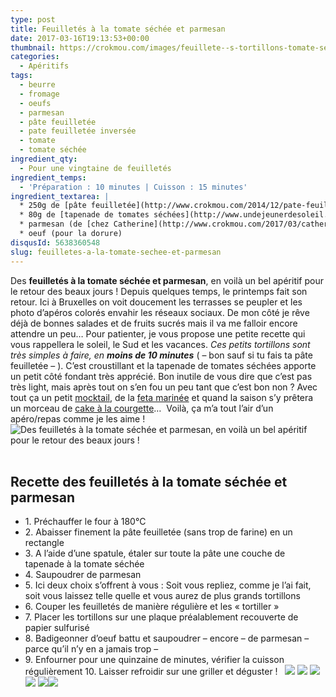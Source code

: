 ```yaml
---
type: post
title: Feuilletés à la tomate séchée et parmesan
date: 2017-03-16T19:13:53+00:00
thumbnail: https://crokmou.com/images/feuillete--s-tortillons-tomate-se--che--e-parmesan-recette-crokmou-blog-cuisine-voyage-1-9.jpg
categories:
  - Apéritifs
tags:
  - beurre
  - fromage
  - oeufs
  - parmesan
  - pâte feuilletée
  - pate feuilletée inversée
  - tomate
  - tomate séchée
ingredient_qty:
  - Pour une vingtaine de feuilletés
ingredient_temps:
  - 'Préparation : 10 minutes | Cuisson : 15 minutes'
ingredient_textarea: |
  * 250g de [pâte feuilletée](http://www.crokmou.com/2014/12/pate-feuilletee-inversee-de-pierre-herme)
  * 80g de [tapenade de tomates séchées](http://www.undejeunerdesoleil.com/2016/04/pesto-rouge-tomates-sechees.html?m=1)
  * parmesan (de [chez Catherine](http://www.crokmou.com/2017/03/catherine-fromagerie-a-bruxelles) pour moi)
  * oeuf (pour la dorure)
disqusId: 5638360548
slug: feuilletes-a-la-tomate-sechee-et-parmesan
---
```


Des **feuilletés à la tomate séchée et parmesan**, en voilà un bel apéritif pour le retour des beaux jours ! Depuis quelques temps, le printemps fait son retour. Ici à Bruxelles on voit doucement les terrasses se peupler et les photo d’apéros colorés envahir les réseaux sociaux. De mon côté je rêve déjà de bonnes salades et de fruits sucrés mais il va me falloir encore attendre un peu… Pour patienter, je vous propose une petite recette qui vous rappellera le soleil, le Sud et les vacances. _Ces petits tortillons sont très simples à faire, en **moins de 10 minutes**_ ( – bon sauf si tu fais ta pâte feuilletée – ). C’est croustillant et la tapenade de tomates séchées apporte un petit côté fondant très apprécié. Bon inutile de vous dire que c’est pas très light, mais après tout on s’en fou un peu tant que c’est bon non ? Avec tout ça un petit [mocktail](http://www.crokmou.com/2014/06/mocktail-cocktail-sans-alcool), de la [feta marinée](http://www.crokmou.com/2014/06/feta-marinee) et quand la saison s’y prêtera un morceau de [cake à la courgette](http://www.crokmou.com/2015/04/cake-courgette-chevre-et-tomates-sechees)…  Voilà, ça m’a tout l’air d’un apéro/repas comme je les aime !   ![Des feuilletés à la tomate séchée et parmesan, en voilà un bel apéritif pour le retour des beaux jours !](https://crokmou.com/images/feuillete--s-tortillons-tomate-se--che--e-parmesan-recette-crokmou-blog-cuisine-voyage-1-8_rhhcg5.jpg "Des feuilletés à la tomate séchée et parmesan, en voilà un bel apéritif pour le retour des beaux jours !")  

## **Recette des feuilletés à la tomate séchée et parmesan**

* 1\. Préchauffer le four à 180°C
* 2\. Abaisser finement la pâte feuilletée (sans trop de farine) en un rectangle
* 3\. A l’aide d’une spatule, étaler sur toute la pâte une couche de tapenade à la tomate séchée
* 4\. Saupoudrer de parmesan
* 5\. Ici deux choix s’offrent à vous : Soit vous repliez, comme je l’ai fait, soit vous laissez telle quelle et vous aurez de plus grands tortillons
* 6\. Couper les feuilletés de manière régulière et les « tortiller »
* 7\. Placer les tortillons sur une plaque préalablement recouverte de papier sulfurisé
* 8\. Badigeonner d’oeuf battu et saupoudrer – encore – de parmesan – parce qu’il n’y en a jamais trop –
* 9\. Enfourner pour une quinzaine de minutes, vérifier la cuisson régulièrement 10\. Laisser refroidir sur une griller et déguster !   ![](https://crokmou.com/images/feuillete--s-tortillons-tomate-se--che--e-parmesan-recette-crokmou-blog-cuisine-voyage-1_zudccn.jpg) ![](http://www.crokmou.com/wp-content/uploads/2017/03/feuillete--s-tortillons-tomate-se--che--e-parmesan-recette-crokmou-blog-cuisine-voyage-1-1.jpg) ![](https://crokmou.com/images/feuillete--s-tortillons-tomate-se--che--e-parmesan-recette-crokmou-blog-cuisine-voyage-1-2_qnrwlu.jpg)![](https://crokmou.com/images/feuillete--s-tortillons-tomate-se--che--e-parmesan-recette-crokmou-blog-cuisine-voyage-1-3_eouzkw.jpg) ![](https://crokmou.com/images/feuillete--s-tortillons-tomate-se--che--e-parmesan-recette-crokmou-blog-cuisine-voyage-1-4_b26flc.jpg)![](https://crokmou.com/images/feuillete--s-tortillons-tomate-se--che--e-parmesan-recette-crokmou-blog-cuisine-voyage-1-6_oflxim.jpg)